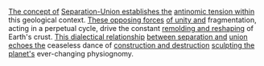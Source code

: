 
[The concept of](2/1/3/2/2/2/2/.Concept) [Separation-Union establishes the](3/2/2/2/2/_Union-Dissolution) [antinomic tension within](3/1/1/1/1/1/2/1/2/_Tension-Release) this geological context. [These opposing forces](3/1/3/_Enemy-Friend) [of unity and](1/1/3/1/1/1/_Unity-Disunity) fragmentation, acting in a perpetual cycle, drive the constant [remolding and reshaping](3/1/1/1/1/2/3/3/1/3/.Reassembled%20Structures) of Earth's crust. [This dialectical relationship](2/1/2/3/_Positive-Negative) [between separation and](1/1/3/2/3/1/_Separation-Union) [union echoes the](3/2/2/2/2/_Union-Dissolution) ceaseless dance of [construction and destruction](2/1/1/3/2/2/2/.Built%20Structures) [sculpting the planet's](1/3/_Whole-Parts) ever-changing physiognomy.

